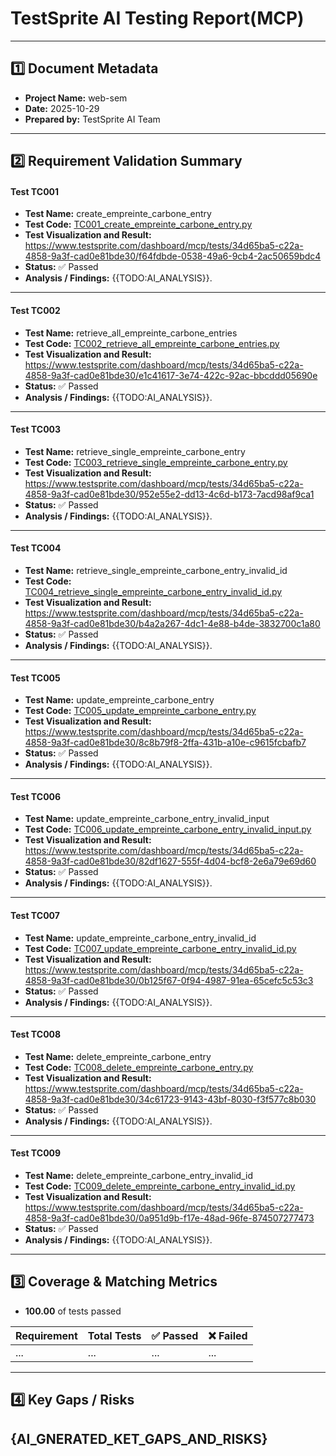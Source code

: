 
# TestSprite AI Testing Report(MCP)

---

## 1️⃣ Document Metadata
- **Project Name:** web-sem
- **Date:** 2025-10-29
- **Prepared by:** TestSprite AI Team

---

## 2️⃣ Requirement Validation Summary

#### Test TC001
- **Test Name:** create_empreinte_carbone_entry
- **Test Code:** [TC001_create_empreinte_carbone_entry.py](./TC001_create_empreinte_carbone_entry.py)
- **Test Visualization and Result:** https://www.testsprite.com/dashboard/mcp/tests/34d65ba5-c22a-4858-9a3f-cad0e81bde30/f64fdbde-0538-49a6-9cb4-2ac50659bdc4
- **Status:** ✅ Passed
- **Analysis / Findings:** {{TODO:AI_ANALYSIS}}.
---

#### Test TC002
- **Test Name:** retrieve_all_empreinte_carbone_entries
- **Test Code:** [TC002_retrieve_all_empreinte_carbone_entries.py](./TC002_retrieve_all_empreinte_carbone_entries.py)
- **Test Visualization and Result:** https://www.testsprite.com/dashboard/mcp/tests/34d65ba5-c22a-4858-9a3f-cad0e81bde30/e1c41617-3e74-422c-92ac-bbcddd05690e
- **Status:** ✅ Passed
- **Analysis / Findings:** {{TODO:AI_ANALYSIS}}.
---

#### Test TC003
- **Test Name:** retrieve_single_empreinte_carbone_entry
- **Test Code:** [TC003_retrieve_single_empreinte_carbone_entry.py](./TC003_retrieve_single_empreinte_carbone_entry.py)
- **Test Visualization and Result:** https://www.testsprite.com/dashboard/mcp/tests/34d65ba5-c22a-4858-9a3f-cad0e81bde30/952e55e2-dd13-4c6d-b173-7acd98af9ca1
- **Status:** ✅ Passed
- **Analysis / Findings:** {{TODO:AI_ANALYSIS}}.
---

#### Test TC004
- **Test Name:** retrieve_single_empreinte_carbone_entry_invalid_id
- **Test Code:** [TC004_retrieve_single_empreinte_carbone_entry_invalid_id.py](./TC004_retrieve_single_empreinte_carbone_entry_invalid_id.py)
- **Test Visualization and Result:** https://www.testsprite.com/dashboard/mcp/tests/34d65ba5-c22a-4858-9a3f-cad0e81bde30/b4a2a267-4dc1-4e88-b4de-3832700c1a80
- **Status:** ✅ Passed
- **Analysis / Findings:** {{TODO:AI_ANALYSIS}}.
---

#### Test TC005
- **Test Name:** update_empreinte_carbone_entry
- **Test Code:** [TC005_update_empreinte_carbone_entry.py](./TC005_update_empreinte_carbone_entry.py)
- **Test Visualization and Result:** https://www.testsprite.com/dashboard/mcp/tests/34d65ba5-c22a-4858-9a3f-cad0e81bde30/8c8b79f8-2ffa-431b-a10e-c9615fcbafb7
- **Status:** ✅ Passed
- **Analysis / Findings:** {{TODO:AI_ANALYSIS}}.
---

#### Test TC006
- **Test Name:** update_empreinte_carbone_entry_invalid_input
- **Test Code:** [TC006_update_empreinte_carbone_entry_invalid_input.py](./TC006_update_empreinte_carbone_entry_invalid_input.py)
- **Test Visualization and Result:** https://www.testsprite.com/dashboard/mcp/tests/34d65ba5-c22a-4858-9a3f-cad0e81bde30/82df1627-555f-4d04-bcf8-2e6a79e69d60
- **Status:** ✅ Passed
- **Analysis / Findings:** {{TODO:AI_ANALYSIS}}.
---

#### Test TC007
- **Test Name:** update_empreinte_carbone_entry_invalid_id
- **Test Code:** [TC007_update_empreinte_carbone_entry_invalid_id.py](./TC007_update_empreinte_carbone_entry_invalid_id.py)
- **Test Visualization and Result:** https://www.testsprite.com/dashboard/mcp/tests/34d65ba5-c22a-4858-9a3f-cad0e81bde30/0b125f67-0f94-4987-91ea-65cefc5c53c3
- **Status:** ✅ Passed
- **Analysis / Findings:** {{TODO:AI_ANALYSIS}}.
---

#### Test TC008
- **Test Name:** delete_empreinte_carbone_entry
- **Test Code:** [TC008_delete_empreinte_carbone_entry.py](./TC008_delete_empreinte_carbone_entry.py)
- **Test Visualization and Result:** https://www.testsprite.com/dashboard/mcp/tests/34d65ba5-c22a-4858-9a3f-cad0e81bde30/34c61723-9143-43bf-8030-f3f577c8b030
- **Status:** ✅ Passed
- **Analysis / Findings:** {{TODO:AI_ANALYSIS}}.
---

#### Test TC009
- **Test Name:** delete_empreinte_carbone_entry_invalid_id
- **Test Code:** [TC009_delete_empreinte_carbone_entry_invalid_id.py](./TC009_delete_empreinte_carbone_entry_invalid_id.py)
- **Test Visualization and Result:** https://www.testsprite.com/dashboard/mcp/tests/34d65ba5-c22a-4858-9a3f-cad0e81bde30/0a951d9b-f17e-48ad-96fe-874507277473
- **Status:** ✅ Passed
- **Analysis / Findings:** {{TODO:AI_ANALYSIS}}.
---


## 3️⃣ Coverage & Matching Metrics

- **100.00** of tests passed

| Requirement        | Total Tests | ✅ Passed | ❌ Failed  |
|--------------------|-------------|-----------|------------|
| ...                | ...         | ...       | ...        |
---


## 4️⃣ Key Gaps / Risks
{AI_GNERATED_KET_GAPS_AND_RISKS}
---